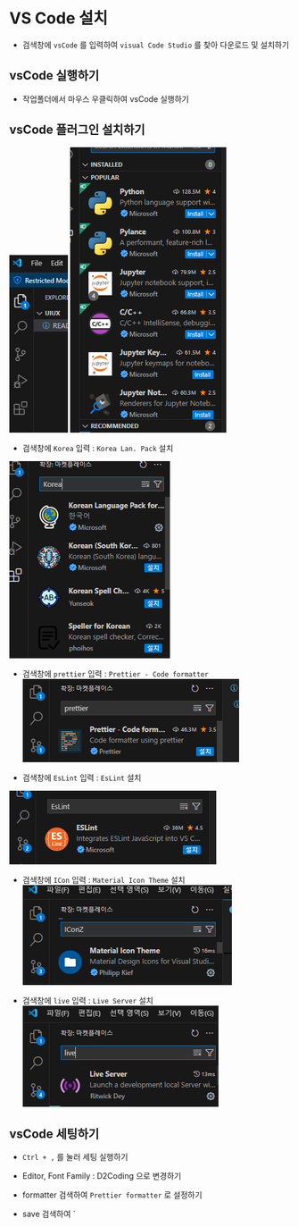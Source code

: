 # VS Code 설치

- 검색창에 `vsCode` 를 입력하여 `visual Code Studio` 를 찾아 다운로드 및 설치하기

## vsCode 실행하기

- 작업폴더에서 마우스 우클릭하여 vsCode 실행하기

## vsCode 플러그인 설치하기

![alt text](image.png)
![alt text](image-1.png)

- 검색창에 `Korea` 입력 : `Korea Lan. Pack` 설치

![alt text](image-2.png)

- 검색창에 `prettier` 입력 : `Prettier - Code formatter`
  ![alt text](image-3.png)

- 검색창에 `EsLint` 입력 : `EsLint` 설치

![alt text](image-4.png)

- 검색창에 `ICon` 입력 : `Material Icon Theme` 설치
  ![alt text](image-5.png)

- 검색창에 `live` 입력 : `Live Server` 설치
  ![alt text](image-6.png)

## vsCode 세팅하기

- `Ctrl + ,` 를 눌러 세팅 실행하기
- Editor, Font Family : D2Coding 으로 변경하기

- formatter 검색하여 `Prettier formatter` 로 설정하기

- save 검색하여 `

